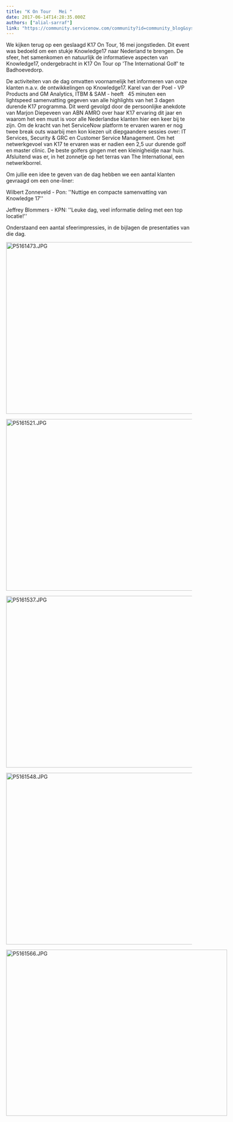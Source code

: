 ```yaml
---
title: "K On Tour   Mei "
date: 2017-06-14T14:28:35.000Z
authors: ["alial-sarraf"]
link: "https://community.servicenow.com/community?id=community_blog&sys_id=424e26addbd0dbc01dcaf3231f9619dc"
---
```

<p>We kijken terug op een geslaagd K17 On Tour, 16 mei jongstleden. Dit event was bedoeld om een stukje Knowledge17 naar Nederland te brengen. De sfeer, het samenkomen en natuurlijk de informatieve aspecten van Knowledge17, ondergebracht in K17 On Tour op 'The International Golf' te Badhoevedorp.</p><p></p><p>De activiteiten van de dag omvatten voornamelijk het informeren van onze klanten n.a.v. de ontwikkelingen op Knowledge17. Karel van der Poel - VP Products and GM Analytics, ITBM &amp; SAM - heeft   45 minuten een lightspeed samenvatting gegeven van alle highlights van het 3 dagen durende K17 programma. Dit werd gevolgd door de persoonlijke anekdote van Marjon Diepeveen van ABN AMRO over haar K17 ervaring dit jaar en waarom het een must is voor alle Nederlandse klanten hier een keer bij te zijn. Om de kracht van het ServiceNow platform te ervaren waren er nog twee break outs waarbij men kon kiezen uit diepgaandere sessies over: IT Services, Security &amp; GRC en Customer Service Management. Om het netwerkgevoel van K17 te ervaren was er nadien een 2,5 uur durende golf en master clinic. De beste golfers gingen met een kleinigheidje naar huis. Afsluitend was er, in het zonnetje op het terras van The International, een netwerkborrel.</p><p></p><p>Om jullie een idee te geven van de dag hebben we een aantal klanten gevraagd om een one-liner:</p><p></p><p>Wilbert Zonneveld - Pon: ''Nuttige en compacte samenvatting van Knowledge 17''</p><p></p><p>Jeffrey Blommers - KPN: ''Leuke dag, veel informatie deling met een top locatie!''</p><p></p><p>Onderstaand een aantal sfeerimpressies, in de bijlagen de presentaties van die dag.</p><p></p><p><img   alt="P5161473.JPG" class="image-1 jive-image" src="3c5ec0c2db1417041dcaf3231f96198a.iix" style="width: 620px; height: 465px;"/></p><p></p><p><img   alt="P5161521.JPG" class="image-2 jive-image" src="12d25d0edb581b04ed6af3231f9619e0.iix" style="width: 620px; height: 465px;"/></p><p><img   alt="P5161537.JPG" class="image-3 jive-image" src="9b52344edb189344e9737a9e0f961958.iix" style="width: 620px; height: 465px;"/></p><p></p><p><img   alt="P5161548.JPG" class="image-4 jive-image" src="7f91dcc2dbd01f048c8ef4621f9619bc.iix" style="width: 620px; height: 465px;"/></p><p></p><p><img   alt="P5161566.JPG" class="image-5 jive-image" height="449" src="2b15f3f9db10d3041dcaf3231f9619ad.iix" style="max-width: 620px; width: 599px; height: 449.25px;" width="599"/></p>